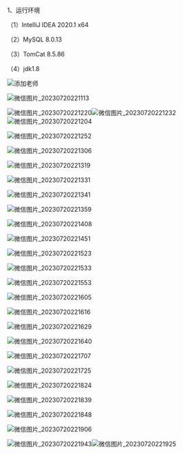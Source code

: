 1、运行环境

（1）IntelliJ IDEA 2020.1 x64

（2）MySQL 8.0.13

（3）TomCat 8.5.86

（4）jdk1.8

![添加老师](images/%E5%BE%AE%E4%BF%A1%E5%9B%BE%E7%89%87_20230720221012.png)

![微信图片_20230720221113](images/%E5%BE%AE%E4%BF%A1%E5%9B%BE%E7%89%87_20230720221113.png)

![微信图片_20230720221220](images/%E5%BE%AE%E4%BF%A1%E5%9B%BE%E7%89%87_20230720221220.png)![微信图片_20230720221232](images/%E5%BE%AE%E4%BF%A1%E5%9B%BE%E7%89%87_20230720221232.png)![微信图片_20230720221204](images/%E5%BE%AE%E4%BF%A1%E5%9B%BE%E7%89%87_20230720221204.png)

![微信图片_20230720221252](images/%E5%BE%AE%E4%BF%A1%E5%9B%BE%E7%89%87_20230720221252.png)

![微信图片_20230720221306](images/%E5%BE%AE%E4%BF%A1%E5%9B%BE%E7%89%87_20230720221306.png)

![微信图片_20230720221319](images/%E5%BE%AE%E4%BF%A1%E5%9B%BE%E7%89%87_20230720221319.png)

![微信图片_20230720221331](images/%E5%BE%AE%E4%BF%A1%E5%9B%BE%E7%89%87_20230720221331.png)

![微信图片_20230720221341](images/%E5%BE%AE%E4%BF%A1%E5%9B%BE%E7%89%87_20230720221341.png)

![微信图片_20230720221359](images/%E5%BE%AE%E4%BF%A1%E5%9B%BE%E7%89%87_20230720221359.png)

![微信图片_20230720221408](images/%E5%BE%AE%E4%BF%A1%E5%9B%BE%E7%89%87_20230720221408.png)

![微信图片_20230720221451](images/%E5%BE%AE%E4%BF%A1%E5%9B%BE%E7%89%87_20230720221451.png)

![微信图片_20230720221523](images/%E5%BE%AE%E4%BF%A1%E5%9B%BE%E7%89%87_20230720221523.png)

![微信图片_20230720221533](images/%E5%BE%AE%E4%BF%A1%E5%9B%BE%E7%89%87_20230720221533.png)

![微信图片_20230720221553](images/%E5%BE%AE%E4%BF%A1%E5%9B%BE%E7%89%87_20230720221553.png)

![微信图片_20230720221605](images/%E5%BE%AE%E4%BF%A1%E5%9B%BE%E7%89%87_20230720221605.png)

![微信图片_20230720221616](images/%E5%BE%AE%E4%BF%A1%E5%9B%BE%E7%89%87_20230720221616.png)

![微信图片_20230720221629](images/%E5%BE%AE%E4%BF%A1%E5%9B%BE%E7%89%87_20230720221629.png)

![微信图片_20230720221640](images/%E5%BE%AE%E4%BF%A1%E5%9B%BE%E7%89%87_20230720221640.png)

![微信图片_20230720221707](images/%E5%BE%AE%E4%BF%A1%E5%9B%BE%E7%89%87_20230720221707.png)

![微信图片_20230720221725](images/%E5%BE%AE%E4%BF%A1%E5%9B%BE%E7%89%87_20230720221725-1712989461669-26.png)

![微信图片_20230720221824](images/%E5%BE%AE%E4%BF%A1%E5%9B%BE%E7%89%87_20230720221824.png)

![微信图片_20230720221839](images/%E5%BE%AE%E4%BF%A1%E5%9B%BE%E7%89%87_20230720221839.png)

![微信图片_20230720221848](images/%E5%BE%AE%E4%BF%A1%E5%9B%BE%E7%89%87_20230720221848.png)

![微信图片_20230720221906](images/%E5%BE%AE%E4%BF%A1%E5%9B%BE%E7%89%87_20230720221906.png)

![微信图片_20230720221943](images/%E5%BE%AE%E4%BF%A1%E5%9B%BE%E7%89%87_20230720221943-1712989493974-33.png)![微信图片_20230720221925](images/%E5%BE%AE%E4%BF%A1%E5%9B%BE%E7%89%87_20230720221925.png)
